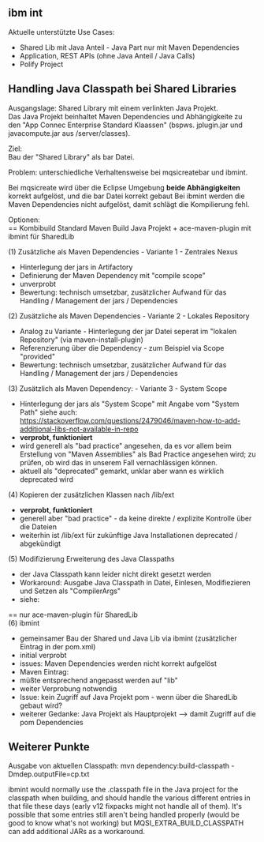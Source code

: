 ## ibm int 

Aktuelle unterstützte Use Cases: 
- Shared Lib mit Java Anteil - Java Part nur mit Maven Dependencies     
- Application, REST APIs (ohne Java Anteil / Java Calls) 
- Polify Project 


## Handling Java Classpath bei Shared Libraries   

Ausgangslage: 
Shared Library mit einem verlinkten Java Projekt.   
Das Java Projekt beinhaltet Maven Dependencies und Abhängigkeite zu den "App Connec Enterprise Standard Klaassen" (bspws. jplugin.jar und javacompute.jar aus <ace-install-dir>/server/classes). 

Ziel:    
Bau der  "Shared Library" als bar Datei.     

Problem: unterschiedliche Verhaltensweise bei mqsicreatebar und ibmint. 

Bei mqsicreate wird über die Eclipse Umgebung **beide Abhängigkeiten** korrekt aufgelöst, und die bar Datei korrekt gebaut 
Bei ibmint werden die Maven Dependencies nicht aufgelöst, damit schlägt die Kompilierung fehl. 

Optionen:  
== Kombibuild Standard Maven Build Java Projekt + ace-maven-plugin mit ibmint für SharedLib 

(1) Zusätzliche als Maven Dependencies - Variante 1 - Zentrales Nexus 
- Hinterlegung der jars in Artifactory
- Definierung der Maven Dependency mit  "compile scope"  
- unverprobt 
- Bewertung: technisch umsetzbar, zusätzlicher Aufwand für das Handling / Management der jars / Dependencies 

(2) Zusätzliche als Maven Dependencies - Variante 2 - Lokales Repository 
- Analog zu Variante - Hinterlegung der jar Datei seperat im "lokalen Repository" (via maven-install-plugin) 
- Referenzierung über die Dependency - zum Beispiel via Scope "provided" 
- Bewertung: technisch umsetzbar, zusätzlicher Aufwand für das Handling / Management der jars / Dependencies 


(3) Zusätzlich als Maven Dependency: - Variante 3 - System Scope 
- Hinterlegung der jars als "System Scope" mit Angabe vom "System Path" 
siehe auch: https://stackoverflow.com/questions/2479046/maven-how-to-add-additional-libs-not-available-in-repo
- **verprobt, funktioniert** 
- wird generell als "bad practice" angesehen, da es vor allem beim Erstellung von "Maven Assemblies" als Bad Practice angesehen wird; 
zu prüfen, ob wird das in unserem Fall vernachlässigen können. 
- aktuell als "deprecated" gemarkt, unklar aber wann es wirklich deprecated wird 

(4) Kopieren der zusätzlichen Klassen nach <java-install-dir>/lib/ext 
- **verprobt, funktioniert** 
- generell aber "bad practice" - da keine direkte / explizite Kontrolle über die Dateien 
- weiterhin ist /lib/ext für zukünftige Java Installationen deprecated / abgekündigt 

(5) Modifizierung Erweiterung des Java Classpaths 
- der Java Classpath kann leider nicht direkt gesetzt werden 
- Workaround: Ausgabe Java Classpath in Datei, Einlesen, Modifiezieren und Setzen als "CompilerArgs" 
- siehe: 


== nur ace-maven-plugin für SharedLib  
(6) ibmint 
- gemeinsamer Bau der Shared und Java Lib via ibmint (zusätzlicher Eintrag in der pom.xml) 
- initial verprobt 
- issues: Maven Dependencies werden nicht korrekt aufgelöst
- Maven Eintrag: <classpathentry kind="var" path="M2_REPO/org/apache/commons/commons-math3/3.5/commons-math3-3.5.jar"/> 
- müßte entsprechend angepasst werden auf "lib" 
- weiter Verprobung notwendig 
- Issue: kein Zugriff auf Java Projekt pom - wenn über die SharedLib gebaut wird? 
- weiterer Gedanke: Java Projekt als Hauptprojekt --> damit Zugriff auf die pom Dependencies 


## Weiterer Punkte 

Ausgabe von aktuellen Classpath: 
mvn dependency:build-classpath -Dmdep.outputFile=cp.txt


ibmint would normally use the .classpath file in the Java project for the classpath when building, and should handle the various different entries in that file these days (early v12 fixpacks might not handle all of them).
It's possible that some entries still aren't being handled properly (would be good to know what's not working) but MQSI_EXTRA_BUILD_CLASSPATH can add additional JARs as a workaround.





